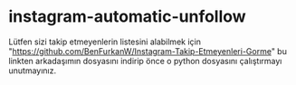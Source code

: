 # instagram-automatic-unfollow
Lütfen sizi takip etmeyenlerin listesini alabilmek için "https://github.com/BenFurkanW/Instagram-Takip-Etmeyenleri-Gorme" bu linkten arkadaşımın dosyasını indirip önce o python dosyasını çalıştırmayı unutmayınız.
